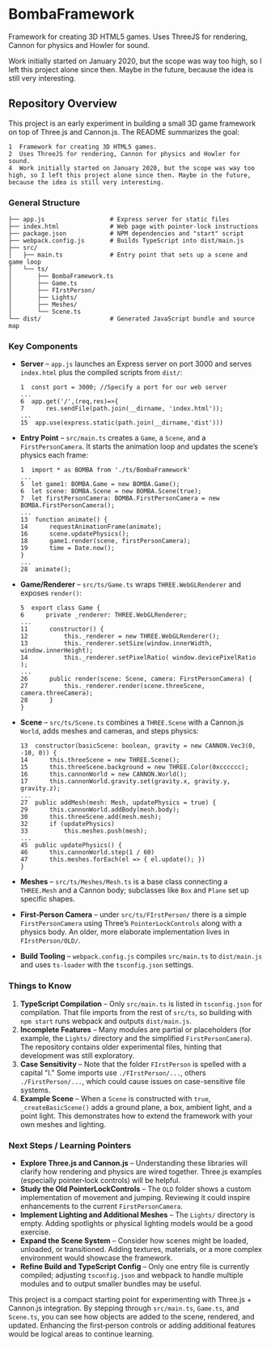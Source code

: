# BombaFramework

Framework for creating 3D HTML5 games. Uses ThreeJS for rendering, Cannon for physics and Howler for sound.

Work initially started on January 2020, but the scope was way too high, so I left this project alone since then. Maybe in the future, because the idea is still very interesting.

## Repository Overview

This project is an early experiment in building a small 3D game framework on top of Three.js and Cannon.js. The README summarizes the goal:

```
1  Framework for creating 3D HTML5 games.
2  Uses ThreeJS for rendering, Cannon for physics and Howler for sound.
4  Work initially started on January 2020, but the scope was way too high, so I left this project alone since then. Maybe in the future, because the idea is still very interesting.
```

### General Structure
```
├── app.js                  # Express server for static files
├── index.html              # Web page with pointer‑lock instructions
├── package.json            # NPM dependencies and "start" script
├── webpack.config.js       # Builds TypeScript into dist/main.js
├── src/
│   ├── main.ts             # Entry point that sets up a scene and game loop
│   └── ts/
│       ├── BombaFramework.ts
│       ├── Game.ts
│       ├── FIrstPerson/
│       ├── Lights/
│       ├── Meshes/
│       └── Scene.ts
└── dist/                   # Generated JavaScript bundle and source map
```

### Key Components

- **Server** – `app.js` launches an Express server on port 3000 and serves `index.html` plus the compiled scripts from `dist/`:
  ```
  1  const port = 3000; //Specify a port for our web server
  ...
  6  app.get('/',(req,res)=>{
  7      res.sendFile(path.join(__dirname, 'index.html'));
  ...
  15  app.use(express.static(path.join(__dirname,'dist')))
  ```

- **Entry Point** – `src/main.ts` creates a `Game`, a `Scene`, and a `FirstPersonCamera`. It starts the animation loop and updates the scene’s physics each frame:
  ```
  1  import * as BOMBA from './ts/BombaFramework'
  ...
  5  let game1: BOMBA.Game = new BOMBA.Game();
  6  let scene: BOMBA.Scene = new BOMBA.Scene(true);
  7  let firstPersonCamera: BOMBA.FirstPersonCamera = new BOMBA.FirstPersonCamera();
  ...
  13  function animate() {
  14      requestAnimationFrame(animate);
  16      scene.updatePhysics();
  18      game1.render(scene, firstPersonCamera);
  19      time = Date.now();
  }
  ...
  28  animate();
  ```

- **Game/Renderer** – `src/ts/Game.ts` wraps `THREE.WebGLRenderer` and exposes `render()`:
  ```
  5  export class Game {
  6      private _renderer: THREE.WebGLRenderer;
  ...
  11      constructor() {
  12          this._renderer = new THREE.WebGLRenderer();
  13          this._renderer.setSize(window.innerWidth, window.innerHeight);
  14          this._renderer.setPixelRatio( window.devicePixelRatio );
  ...
  26      public render(scene: Scene, camera: FirstPersonCamera) {
  27          this._renderer.render(scene.threeScene, camera.threeCamera);
  28      }
  }
  ```

- **Scene** – `src/ts/Scene.ts` combines a `THREE.Scene` with a Cannon.js `World`, adds meshes and cameras, and steps physics:
  ```
  13  constructor(basicScene: boolean, gravity = new CANNON.Vec3(0, -10, 0)) {
  14      this.threeScene = new THREE.Scene();
  15      this.threeScene.background = new THREE.Color(0xcccccc);
  16      this.cannonWorld = new CANNON.World();
  17      this.cannonWorld.gravity.set(gravity.x, gravity.y, gravity.z);
  ...
  27  public addMesh(mesh: Mesh, updatePhysics = true) {
  29      this.cannonWorld.addBody(mesh.body);
  30      this.threeScene.add(mesh.mesh);
  32      if (updatePhysics)
  33          this.meshes.push(mesh);
  ...
  45  public updatePhysics() {
  46      this.cannonWorld.step(1 / 60)
  47      this.meshes.forEach(el => { el.update(); })
  }
  ```

- **Meshes** – `src/ts/Meshes/Mesh.ts` is a base class connecting a `THREE.Mesh` and a Cannon body; subclasses like `Box` and `Plane` set up specific shapes.

- **First-Person Camera** – under `src/ts/FIrstPerson/` there is a simple `FirstPersonCamera` using Three’s `PointerLockControls` along with a physics body. An older, more elaborate implementation lives in `FIrstPerson/OLD/`.

- **Build Tooling** – `webpack.config.js` compiles `src/main.ts` to `dist/main.js` and uses `ts-loader` with the `tsconfig.json` settings.

### Things to Know

1. **TypeScript Compilation** – Only `src/main.ts` is listed in `tsconfig.json` for compilation. That file imports from the rest of `src/ts`, so building with `npm start` runs webpack and outputs `dist/main.js`.
2. **Incomplete Features** – Many modules are partial or placeholders (for example, the `Lights/` directory and the simplified `FirstPersonCamera`). The repository contains older experimental files, hinting that development was still exploratory.
3. **Case Sensitivity** – Note that the folder `FIrstPerson` is spelled with a capital "I." Some imports use `./FIrstPerson/...`, others `./FirstPerson/...`, which could cause issues on case-sensitive file systems.
4. **Example Scene** – When a `Scene` is constructed with `true`, `_createBasicScene()` adds a ground plane, a box, ambient light, and a point light. This demonstrates how to extend the framework with your own meshes and lighting.

### Next Steps / Learning Pointers
- **Explore Three.js and Cannon.js** – Understanding these libraries will clarify how rendering and physics are wired together. Three.js examples (especially pointer‑lock controls) will be helpful.
- **Study the Old PointerLockControls** – The `OLD` folder shows a custom implementation of movement and jumping. Reviewing it could inspire enhancements to the current `FirstPersonCamera`.
- **Implement Lighting and Additional Meshes** – The `Lights/` directory is empty. Adding spotlights or physical lighting models would be a good exercise.
- **Expand the Scene System** – Consider how scenes might be loaded, unloaded, or transitioned. Adding textures, materials, or a more complex environment would showcase the framework.
- **Refine Build and TypeScript Config** – Only one entry file is currently compiled; adjusting `tsconfig.json` and webpack to handle multiple modules and to output smaller bundles may be useful.

This project is a compact starting point for experimenting with Three.js + Cannon.js integration. By stepping through `src/main.ts`, `Game.ts`, and `Scene.ts`, you can see how objects are added to the scene, rendered, and updated. Enhancing the first‑person controls or adding additional features would be logical areas to continue learning.

